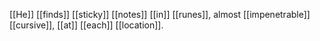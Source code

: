 [[He]] [[finds]] [[sticky]] [[notes]] [[in]] [[runes]], almost [[impenetrable]] [[cursive]], [[at]] [[each]] [[location]].

